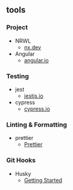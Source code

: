 ## tools

### Project

- NRWL
  - [nx.dev](https://nx.dev/)
- Angular
  - [angular.io](https://angular.io/)

### Testing

- jest
  - [jestjs.io](https://jestjs.io/)
- cypress
  - [cypress.io](https://www.cypress.io/)

### Linting & Formatting

- prettier
  - [Prettier](https://prettier.io/)

### Git Hooks

- Husky
  - [Getting Started](https://typicode.github.io/husky/getting-started.html)
